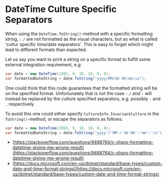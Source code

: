 # DateTime Culture Specific Separators

When using the `DateTime.ToString()`-method with a specific formatting string, `:` `/` are not formatted as the visual characters, but as what is called 'cultur specific time/date separators'. This is easy to forget which might lead to different formats than expected.

Let us say you want to print a string on a specific format to fulfill some external integration requirement, e.g:

```csharp
var date = new DateTime(1991, 9, 16, 10, 0, 0);
var formattedDateString = date.ToString("yyyy/MM/dd HH:mm:ss");
```

One could think that this code guarantees that the formatted string will be on the specified format. Unfortunately that is not the case - `/` and `:` will instead be replaced by the culture specified separators, e.g. possibly `-` and `.` respectively.

To avoid this one could either specify `CultureInfo.InvariantCulture` in the `ToString()`-method, or escape the separators as follows:

```csharp
var date = new DateTime(1991, 9, 16, 10, 0, 0);
var formattedDateString = date.ToString("yyyy'/'MM'/'dd HH':'mm':'ss");
```


- [https://stackoverflow.com/questions/9488764/c-sharp-formatting-datetime-giving-me-wrong-result](https://stackoverflow.com/questions/9488764/c-sharp-formatting-datetime-giving-me-wrong-result)
- [https://docs.microsoft.com/en-us/dotnet/standard/base-types/custom-date-and-time-format-strings](https://docs.microsoft.com/en-us/dotnet/standard/base-types/custom-date-and-time-format-strings)